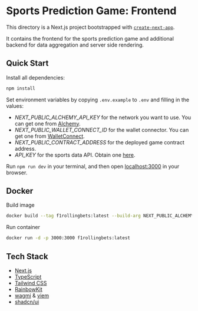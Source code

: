 # Sports Prediction Game: Frontend

This directory is a Next.js project bootstrapped with [`create-next-app`](https://nextjs.org/docs/pages/api-reference/create-next-app).

It contains the frontend for the sports prediction game and additional backend for data aggregation and server side rendering.

## Quick Start

Install all dependencies:

```bash
npm install
```

Set environment variables by copying `.env.example` to `.env` and filling in the values:

- _NEXT_PUBLIC_ALCHEMY_API_KEY_ for the network you want to use. You can get one from [Alchemy](https://www.alchemy.com/).
- _NEXT_PUBLIC_WALLET_CONNECT_ID_ for the wallet connector. You can get one from [WalletConnect](https://walletconnect.org/).
- _NEXT_PUBLIC_CONTRACT_ADDRESS_ for the deployed game contract address.
- _API_KEY_ for the sports data API. Obtain one [here](https://dashboard.api-football.com/register).

Run `npm run dev` in your terminal, and then open [localhost:3000](http://localhost:3000) in your browser.

## Docker

Build image
```bash
docker build --tag f1rollingbets:latest --build-arg NEXT_PUBLIC_ALCHEMY_API_KEY=your_alchemy_key .
```

Run container
```bash
docker run -d -p 3000:3000 f1rollingbets:latest  
```

## Tech Stack

- [Next.js](https://nextjs.org/)
- [TypeScript](https://www.typescriptlang.org/)
- [Tailwind CSS](https://tailwindcss.com/)
- [RainbowKit](https://www.rainbowkit.com/)
- [wagmi](https://wagmi.sh/) & [viem](https://viem.sh/)
- [shadcn/ui](https://ui.shadcn.com/)
